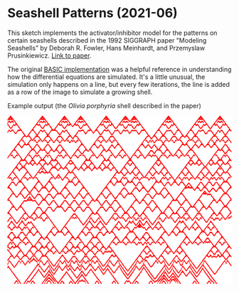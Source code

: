 # Seashell Patterns (2021-06)

This sketch implements the activator/inhibitor model for the patterns on
certain seashells described in the 1992 SIGGRAPH paper "Modeling Seashells" by
Deborah R. Fowler, Hans Meinhardt, and Przemyslaw Prusinkiewicz.
[Link to paper](http://algorithmicbotany.org/papers/shells.sig92.pdf).

The original
[BASIC implementation](https://www.eb.tuebingen.mpg.de/emeriti/hans-meinhardt/shell-program/) 
was a helpful reference in understanding
how the differential equations are simulated. It's a little unusual, the
simulation only happens on a line, but every few iterations, the line is
added as a row of the image to simulate a growing shell.

Example output (the _Olivia porphyria_ shell described in the paper)

![Example Seashell](figures/example-pattern.png)